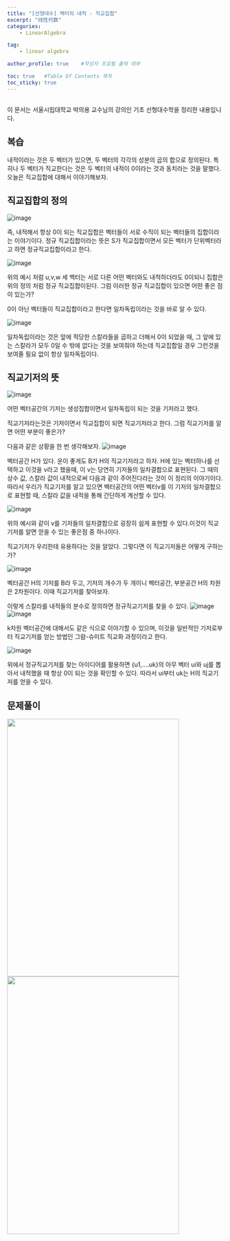 ```yaml
---
title: "[선형대수] 벡터의 내적 - 직교집합"
excerpt: "线性代数"
categories:
    - LinearAlgebra

tag:
    - linear algebra

author_profile: true    #작성자 프로필 출력 여부

toc: true   #Table Of Contents 목차 
toc_sticky: true
---
```

##
이 문서는 서울시립대학교 박의용 교수님의 강의인 기초 선형대수학을 정리한 내용입니다.

## 복습
내적이라는 것은 두 벡터가 있으면, 두 벡터의 각각의 성분의 곱의 합으로 정의된다.
특히나 두 벡터가 직교한다는 것은 두 벡터의 내적이 0이라는 것과 동치라는 것을 말했다. 오늘은 직교집합에 대해서 이야기해보자.

## 직교집합의 정의
![image](https://user-images.githubusercontent.com/81638919/141646135-37c992b7-ebf1-454f-b53e-28b2865db7c9.png)

즉, 내적해서 항상 0이 되는 직교집합은 벡터들이 서로 수직이 되는 벡터들의 집합이라는 이야기이다.
정규 직교집합이라는 뜻은 S가 직교집합이면서 모든 벡터가 단위벡터라고 하면 정규직교집합이라고 한다.

![image](https://user-images.githubusercontent.com/81638919/141648092-f44b7593-1659-45b4-a7d7-c454c4bca32a.png)


위의 예시 처럼 u,v,w 세 백터는 서로 다른 어떤 벡터와도 내적하더라도 0이되니 집합은 위의 정의 처럼 정규 직교집합이된다.
그럼 이러한 정규 직교집합이 있으면 어떤 좋은 점이 있는가?

0이 아닌 벡터들이 직교집합이라고 한다면 일차독립이라는 것을 바로 알 수 있다.

![image](https://user-images.githubusercontent.com/81638919/141647927-6ead113f-4dd1-4109-90fd-db295bf5bb63.png)


일차독립이라는 것은 앞에 적당한 스칼라들을 곱하고 더해서 0이 되었을 때, 그 앞에 있는 스칼라가 모두 0일 수 밖에 없다는 것을 보여줘야 하는데 직교집합일 경우
그런것을 보여줄 필요 없이 항상 일차독립이다.

## 직교기저의 뜻
![image](https://user-images.githubusercontent.com/81638919/141646569-f189dc36-7c17-42b9-8744-be467044b0e3.png)

어떤 벡터공간의 기저는 생성집합이면서 일차독립이 되는 것을 기저라고 했다.

직교기저라는것은 기저이면서 직교집합이 되면 직교기저라고 한다. 그럼 직교기저를 알면 어떤 부분이 좋은가?

다음과 같은 상황을 한 번 생각해보자.
![image](https://user-images.githubusercontent.com/81638919/141646705-eff6900e-7654-451d-b7bb-430eff623d82.png)

벡터공간 H가 있다. 운이 좋게도 B가 H의 직교기저라고 하자. H에 있는 벡터하나를 선택하고 이것을 v라고 했을때, 이 v는 당연히 기저들의 일차결합으로 표현된다.
그 때의 상수 값, 스칼라 값이 내적으로써 다음과 같이 주어진다라는 것이 이 정리의 이야기이다.
따라서 우리가 직교기저를 알고 있으면 벡터공간의 어떤 벡터v를 이 기저의 일차결합으로 표현할 때, 스칼라 값을 내적을 통해 간단하게 계산할 수 있다.

![image](https://user-images.githubusercontent.com/81638919/141647973-5aab1743-f112-4908-9eee-ead291a47544.png)

위의 예시와 같이 v를 기저들의 일차결합으로 굉장히 쉽게 표현할 수 있다.이것이 직교기저를 알면 얻을 수 있는 좋은점 중 하나이다.

직교기저가 우리한테 유용하다는 것을 알았다. 그렇다면 이 직교기저들은 어떻게 구하는가?

![image](https://user-images.githubusercontent.com/81638919/141647452-39facd69-69ea-481f-995a-33797447164c.png)

벡터공간 H의 기저를 B라 두고, 기저의 개수가 두 개이니 벡터공간, 부분공간 H의 차원은 2차원이다. 이때 직교기저를 찾아보자.

이렇게 스칼라를 내적들의 분수로 정의하면 정규직교기저를 찾을 수 있다.
![image](https://user-images.githubusercontent.com/81638919/141647447-588997bf-ca47-4ac7-b9c1-655a5a31442f.png)
![image](https://user-images.githubusercontent.com/81638919/141647990-eb8e57a4-6224-46cb-b123-7947806e5b01.png)


k차원 벡터공간에 대해서도 같은 식으로 이야기할 수 있으며, 이것을 일반적인 기저로부터 직교기저를 얻는 방법인 그람-슈미트 직교화 과정이라고 한다.

![image](https://user-images.githubusercontent.com/81638919/141647778-725f6df1-4061-44f3-9933-ffa2960167c9.png)

위에서 정규직교기저를 찾는 아이디어를 활용하면 {u1,....uk}의 아무 벡터 ui와 uj를 뽑아서 내적했을 때 항상 0이 되는 것을 확인할 수 있다.
따라서 ui부터 uk는 H의 직교기저를 얻을 수 있다.

## 문제풀이

<img src="https://user-images.githubusercontent.com/81638919/141652580-e970827b-92ec-4f56-a20e-f1eff0a6117f.png"  width="400" height="600"><img src="https://user-images.githubusercontent.com/81638919/141652592-92d34884-6598-4744-bf29-c5e754027d95.png"  width="400" height="600">




